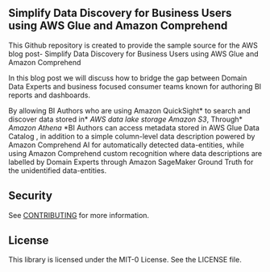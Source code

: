 ## Simplify Data Discovery for Business Users using AWS Glue and Amazon Comprehend

This Github repository is created to provide the sample source for the AWS blog post- Simplify Data Discovery for Business Users using AWS Glue and Amazon Comprehend

In this blog post we will discuss how to bridge the gap between Domain Data Experts and business focused consumer teams known for authoring BI reports and dashboards.

By allowing BI Authors who are using Amazon QuickSight* to search and discover data stored in* *AWS data lake storage Amazon S3*, Through* *Amazon Athena*  *BI Authors can access metadata stored in AWS Glue Data Catalog , in addition to a simple column-level data description powered by Amazon Comprehend AI for automatically detected data-entities, while using Amazon Comprehend custom recognition where data descriptions are labelled by Domain Experts through Amazon SageMaker Ground Truth for the unidentified data-entities.



## Security

See [CONTRIBUTING](CONTRIBUTING.md#security-issue-notifications) for more information.

## License

This library is licensed under the MIT-0 License. See the LICENSE file.

